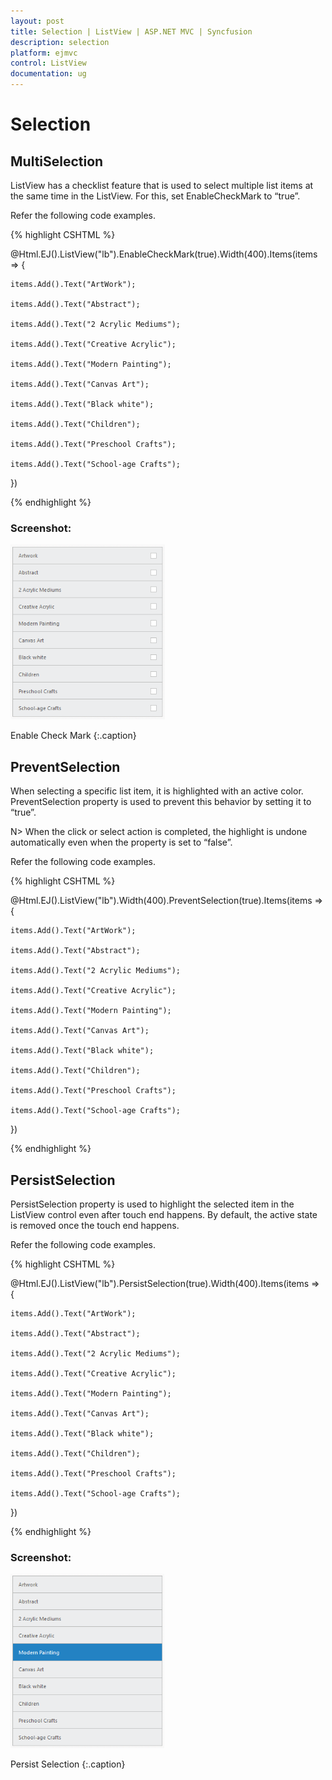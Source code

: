 ```yaml
---
layout: post
title: Selection | ListView | ASP.NET MVC | Syncfusion
description: selection
platform: ejmvc
control: ListView
documentation: ug
---
```


# Selection

## MultiSelection

ListView has a checklist feature that is used to select multiple list items at the same time in the ListView. For this, set EnableCheckMark to “true”.

Refer the following code examples.



{% highlight CSHTML %}


@Html.EJ().ListView("lb").EnableCheckMark(true).Width(400).Items(items => 
{    

	items.Add().Text("ArtWork");

	items.Add().Text("Abstract");

	items.Add().Text("2 Acrylic Mediums");

	items.Add().Text("Creative Acrylic");

	items.Add().Text("Modern Painting");

	items.Add().Text("Canvas Art");

	items.Add().Text("Black white");

	items.Add().Text("Children");

	items.Add().Text("Preschool Crafts");

	items.Add().Text("School-age Crafts");

})




{% endhighlight %}



### Screenshot:

![](Selection_images/Selection_img1.png)

Enable Check Mark
{:.caption}

## PreventSelection

When selecting a specific list item, it is highlighted with an active color. PreventSelection property is used to prevent this behavior by setting it to “true”. 

N> When the click or select action is completed, the highlight is undone automatically even when the property is set to “false”.

Refer the following code examples.

{% highlight CSHTML %}


@Html.EJ().ListView("lb").Width(400).PreventSelection(true).Items(items => 
{    

    items.Add().Text("ArtWork");

    items.Add().Text("Abstract");

    items.Add().Text("2 Acrylic Mediums");

    items.Add().Text("Creative Acrylic");

    items.Add().Text("Modern Painting");

    items.Add().Text("Canvas Art");

    items.Add().Text("Black white");

    items.Add().Text("Children");

    items.Add().Text("Preschool Crafts");

    items.Add().Text("School-age Crafts");

})

{% endhighlight %}

## PersistSelection

PersistSelection property is used to highlight the selected item in the ListView control even after touch end happens. By default, the active state is removed once the touch end happens.

Refer the following code examples.



{% highlight CSHTML %}


@Html.EJ().ListView("lb").PersistSelection(true).Width(400).Items(items => 
{    

    items.Add().Text("ArtWork");

    items.Add().Text("Abstract");

    items.Add().Text("2 Acrylic Mediums");

    items.Add().Text("Creative Acrylic");

    items.Add().Text("Modern Painting");

    items.Add().Text("Canvas Art");

    items.Add().Text("Black white");

    items.Add().Text("Children");

    items.Add().Text("Preschool Crafts");

    items.Add().Text("School-age Crafts");

})





{% endhighlight %}



### Screenshot:

![](Selection_images/Selection_img2.png)

Persist Selection
{:.caption}

